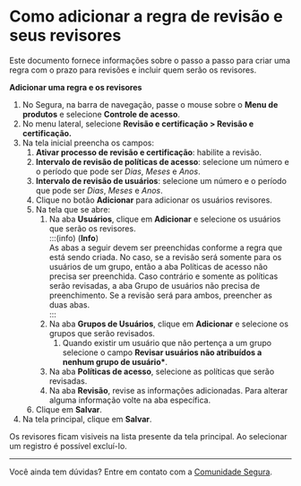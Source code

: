 # Como adicionar a regra de revisão e seus revisores

Este documento fornece informações sobre o passo a passo para criar uma regra com o prazo para revisões e incluir quem serão os revisores.

**Adicionar uma regra e os revisores**

1. No Segura, na barra de navegação, passe o mouse sobre o **Menu de produtos** e selecione **Controle de acesso**.  
2. No menu lateral, selecione **Revisão e certificação \> Revisão e certificação.**  
3. Na tela inicial preencha os campos:  
   1. **Ativar processo de revisão e certificação**: habilite a revisão.  
   2. **Intervalo de revisão de políticas de acesso**: selecione um número e o período que pode ser *Dias*, *Meses* e *Anos*.  
   3. **Intervalo de revisão de usuários**: selecione um número e o período que pode ser *Dias*, *Meses* e *Anos*.  
   4. Clique no botão **Adicionar** para adicionar os usuários revisores.  
   5. Na tela que se abre:  
      1. Na aba **Usuários**, clique em **Adicionar** e selecione os usuários que serão os revisores.  
         :::(info) (**Info**)  
         As abas a seguir devem ser preenchidas conforme a regra que está sendo criada. No caso, se a revisão será somente para os usuários de um grupo, então a aba Políticas de acesso não precisa ser preenchida. Caso contrário e somente as políticas serão revisadas, a aba Grupo de usuários não precisa de preenchimento. Se a revisão será para ambos, preencher as duas abas.  
         :::  
      2. Na aba **Grupos de Usuários**, clique em **Adicionar** e selecione os grupos que serão revisados.  
         1. Quando existir um usuário que não pertença a um grupo selecione o campo **Revisar usuários não atribuídos a nenhum grupo de usuário\***.  
      3. Na aba **Políticas de acesso**, selecione as políticas que serão revisadas.  
      4. Na aba **Revisão**, revise as informações adicionadas. Para alterar alguma informação volte na aba específica.  
   6. Clique em **Salvar**.  
4. Na tela principal, clique em **Salvar**.

Os revisores ficam visiveis na lista presente da tela principal. Ao selecionar um registro é possível excluí-lo.

***

Você ainda tem dúvidas? Entre em contato com a [Comunidade Segura](https://community.senhasegura.io/).
